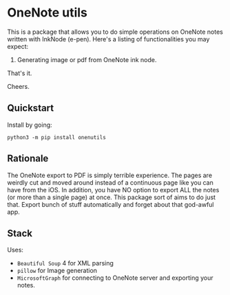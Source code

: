 # OneNote utils 
This is a package that allows you to do simple operations on OneNote notes written with InkNode (e-pen).
Here's a listing of functionalities you may expect:
1. Generating image or pdf from OneNote ink node. 

That's it. 

Cheers.

## Quickstart 
Install by going:
```
python3 -m pip install onenutils
```

## Rationale 
The OneNote export to PDF is simply terrible experience. The pages are weirdly cut and moved around instead of a continuous page like you can have from the iOS. In addition, you have NO option to export ALL the notes (or more than a single page) at once. 
This package sort of aims to do just that. Export bunch of stuff automatically and forget about that god-awful app.

## Stack
Uses:
- `Beautiful Soup` 4 for XML parsing 
- `pillow` for Image generation
- `MicrosoftGraph` for connecting to OneNote server and exporting your notes. 